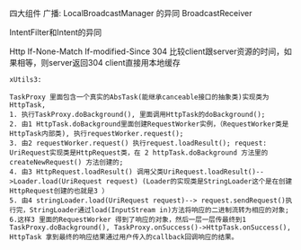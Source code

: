 四大组件
 广播:
  LocalBroadcastManager
  的异同
  BroadcastReceiver
  
  IntentFilter和Intent的异同

  
  Http
    If-None-Match
    If-modified-Since 304 比较client跟server资源的时间，如果相等，则server返回304 client直接用本地缓存

    xUtils3:

    TaskProxy 里面包含一个真实的AbsTask(能继承canceable接口的抽象类)实现类为HttpTask, 
    1. 执行TaskProxy.doBackground(), 里面调用HttpTask的doBackground();
    2. 由1 HttpTask.doBackground里面创建RequestWorker实例，（RequestWorker类是HttpTask内部类), 执行requestWorker.request();
    3. 由2 requestWorker.request() 执行request.loadResult(); request: UriRequest实现类是HttpRequest类，在 2 httpTask.doBackground 方法里的createNewRequest() 方法创建的;
    4. 由3 HttpRequest.loadResult() 调用父类UriRequest.loadResult()-->Loader.load(UriRequest request) (Loader的实现类是StringLoader这个是在创建HttpRequest创建的也就是3 ）
    5. 由4 stringLoader.load(UriRequest request)--> request.sendRequest()执行完，StringLoader通过load(InputStream in)方法将响应的二进制流转为相应的对象;
    6.这样3 里面的RequestWorker 得到了响应的对象，然后一层一层传最终到1 TaskProxy.doBackground(), TaskProxy.onSuccess()->HttpTask.onSuccess(), HttpTask 拿到最终的响应结果通过用户传入的callback回调响应的结果。
